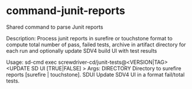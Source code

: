 # command-junit-reports
Shared command to parse Junit reports

Description:
  Process junit reports in surefire or touchstone format to compute total number of pass, failed tests, archive in artifact directory for each run and optionally update SDV4 build UI with test results

Usage:
  sd-cmd exec screwdriver-cd/junit-tests@<VERSION|TAG> <JUNIT REPORTS DIRECTORY> <UPDATE SD UI [TRUE|FALSE] >
  Args:
          DIRECTORY             Directory to surefire reports [surefire | touchstone].
          SDUI                  Update SDV4 UI in a format fail/total tests.
 
